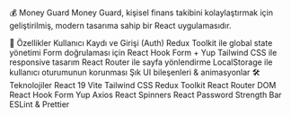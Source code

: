 💰 Money Guard
Money Guard, kişisel finans takibini kolaylaştırmak için geliştirilmiş, modern tasarıma sahip bir React uygulamasıdır.

🚀 Özellikler
Kullanıcı Kaydı ve Girişi (Auth)
Redux Toolkit ile global state yönetimi
Form doğrulaması için React Hook Form + Yup
Tailwind CSS ile responsive tasarım
React Router ile sayfa yönlendirme
LocalStorage ile kullanıcı oturumunun korunması
Şık UI bileşenleri & animasyonlar
🛠️ Teknolojiler
React 19
Vite
Tailwind CSS
Redux Toolkit
React Router DOM
React Hook Form
Yup
Axios
React Spinners
React Password Strength Bar
ESLint & Prettier
